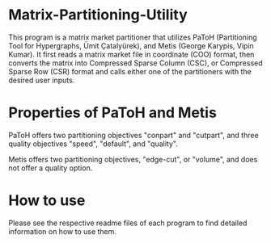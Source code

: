 # Matrix-Partitioning-Utility

This program is a matrix market partitioner that utilizes PaToH (Partitioning Tool for Hypergraphs, Ümit Çatalyürek), and Metis (George 
Karypis, Vipin Kumar). It first reads a matrix market file in coordinate (COO) format, then converts the matrix into Compressed Sparse Column 
(CSC), or Compressed Sparse Row (CSR) format and calls either one of the partitioners with the desired user inputs.

# Properties of PaToH and Metis

PaToH offers two partitioning objectives "conpart" and "cutpart", and three quality objectives "speed", "default", and "quality".

Metis offers two partitioning objectives, "edge-cut", or "volume", and does not offer a quality option.

# How to use

Please see the respective readme files of each program to find detailed information on how to use them.
